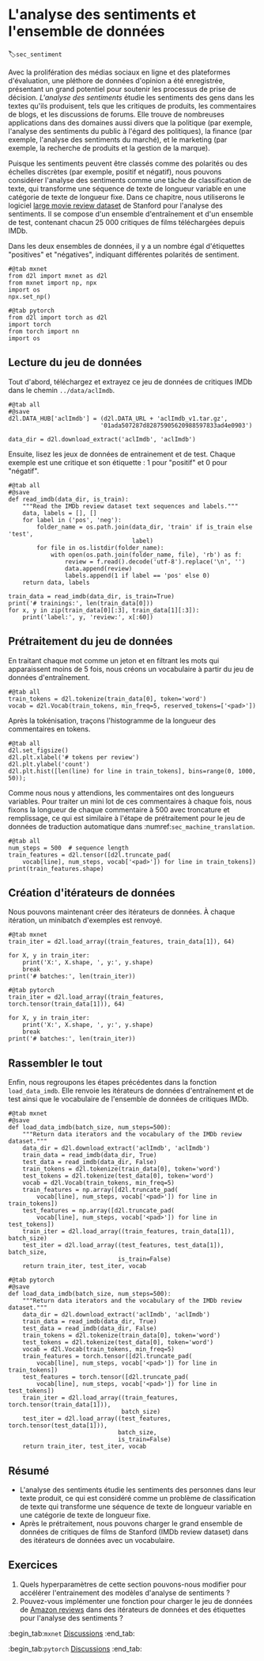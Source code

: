 # L'analyse des sentiments et l'ensemble de données
:label:`sec_sentiment` 

 
Avec la prolifération des médias sociaux en ligne
et des plateformes d'évaluation,
une pléthore de
données d'opinion
a été enregistrée,
présentant un grand potentiel pour
soutenir les processus de prise de décision.
*L'analyse des sentiments*
étudie les sentiments des gens
dans les textes qu'ils produisent,
tels que les critiques de produits,
les commentaires de blogs,
et
les discussions de forums.
Elle trouve de nombreuses applications
dans des domaines aussi divers que 
la politique (par exemple, l'analyse des sentiments du public à l'égard des politiques),
la finance (par exemple, l'analyse des sentiments du marché),
et 
le marketing (par exemple, la recherche de produits et la gestion de la marque).

Puisque les sentiments
peuvent être classés
comme des polarités ou des échelles discrètes (par exemple, positif et négatif),
nous pouvons considérer 
l'analyse des sentiments 
comme une tâche de classification de texte,
qui transforme une séquence de texte de longueur variable
en une catégorie de texte de longueur fixe.
Dans ce chapitre,
nous utiliserons le logiciel [large movie review dataset](https://ai.stanford.edu/~amaas/data/sentiment/)
de Stanford pour l'analyse des sentiments. 
Il se compose d'un ensemble d'entraînement et d'un ensemble de test,
contenant chacun 25 000 critiques de films téléchargées depuis IMDb.
 
Dans les deux ensembles de données,
il y a un nombre égal d'étiquettes "positives" et "négatives",
indiquant différentes polarités de sentiment.

```{.python .input}
#@tab mxnet
from d2l import mxnet as d2l
from mxnet import np, npx
import os
npx.set_np()
```

```{.python .input}
#@tab pytorch
from d2l import torch as d2l
import torch
from torch import nn
import os
```

## Lecture du jeu de données

Tout d'abord, téléchargez et extrayez ce jeu de données de critiques IMDb
dans le chemin `../data/aclImdb`.

```{.python .input}
#@tab all
#@save
d2l.DATA_HUB['aclImdb'] = (d2l.DATA_URL + 'aclImdb_v1.tar.gz', 
                          '01ada507287d82875905620988597833ad4e0903')

data_dir = d2l.download_extract('aclImdb', 'aclImdb')
```

Ensuite, lisez les jeux de données de entrainement et de test. Chaque exemple est une critique et son étiquette : 1 pour "positif" et 0 pour "négatif".

```{.python .input}
#@tab all
#@save
def read_imdb(data_dir, is_train):
    """Read the IMDb review dataset text sequences and labels."""
    data, labels = [], []
    for label in ('pos', 'neg'):
        folder_name = os.path.join(data_dir, 'train' if is_train else 'test',
                                   label)
        for file in os.listdir(folder_name):
            with open(os.path.join(folder_name, file), 'rb') as f:
                review = f.read().decode('utf-8').replace('\n', '')
                data.append(review)
                labels.append(1 if label == 'pos' else 0)
    return data, labels

train_data = read_imdb(data_dir, is_train=True)
print('# trainings:', len(train_data[0]))
for x, y in zip(train_data[0][:3], train_data[1][:3]):
    print('label:', y, 'review:', x[:60])
```

## Prétraitement du jeu de données

En traitant chaque mot comme un jeton
et en filtrant les mots qui apparaissent moins de 5 fois,
nous créons un vocabulaire à partir du jeu de données d'entraînement.

```{.python .input}
#@tab all
train_tokens = d2l.tokenize(train_data[0], token='word')
vocab = d2l.Vocab(train_tokens, min_freq=5, reserved_tokens=['<pad>'])
```

Après la tokénisation,
traçons l'histogramme de
la longueur des commentaires en tokens.

```{.python .input}
#@tab all
d2l.set_figsize()
d2l.plt.xlabel('# tokens per review')
d2l.plt.ylabel('count')
d2l.plt.hist([len(line) for line in train_tokens], bins=range(0, 1000, 50));
```

Comme nous nous y attendions,
les commentaires ont des longueurs variables.
Pour traiter
un mini lot de ces commentaires à chaque fois,
nous fixons la longueur de chaque commentaire à 500 avec troncature et remplissage,
ce qui est similaire à 
l'étape de prétraitement 
pour le jeu de données de traduction automatique
dans :numref:`sec_machine_translation`.

```{.python .input}
#@tab all
num_steps = 500  # sequence length
train_features = d2l.tensor([d2l.truncate_pad(
    vocab[line], num_steps, vocab['<pad>']) for line in train_tokens])
print(train_features.shape)
```

## Création d'itérateurs de données

Nous pouvons maintenant créer des itérateurs de données.
À chaque itération, un minibatch d'exemples est renvoyé.

```{.python .input}
#@tab mxnet
train_iter = d2l.load_array((train_features, train_data[1]), 64)

for X, y in train_iter:
    print('X:', X.shape, ', y:', y.shape)
    break
print('# batches:', len(train_iter))
```

```{.python .input}
#@tab pytorch
train_iter = d2l.load_array((train_features, torch.tensor(train_data[1])), 64)

for X, y in train_iter:
    print('X:', X.shape, ', y:', y.shape)
    break
print('# batches:', len(train_iter))
```

## Rassembler le tout

Enfin, nous regroupons les étapes précédentes dans la fonction `load_data_imdb`.
Elle renvoie les itérateurs de données d'entraînement et de test ainsi que le vocabulaire de l'ensemble de données de critiques IMDb.

```{.python .input}
#@tab mxnet
#@save
def load_data_imdb(batch_size, num_steps=500):
    """Return data iterators and the vocabulary of the IMDb review dataset."""
    data_dir = d2l.download_extract('aclImdb', 'aclImdb')
    train_data = read_imdb(data_dir, True)
    test_data = read_imdb(data_dir, False)
    train_tokens = d2l.tokenize(train_data[0], token='word')
    test_tokens = d2l.tokenize(test_data[0], token='word')
    vocab = d2l.Vocab(train_tokens, min_freq=5)
    train_features = np.array([d2l.truncate_pad(
        vocab[line], num_steps, vocab['<pad>']) for line in train_tokens])
    test_features = np.array([d2l.truncate_pad(
        vocab[line], num_steps, vocab['<pad>']) for line in test_tokens])
    train_iter = d2l.load_array((train_features, train_data[1]), batch_size)
    test_iter = d2l.load_array((test_features, test_data[1]), batch_size,
                               is_train=False)
    return train_iter, test_iter, vocab
```

```{.python .input}
#@tab pytorch
#@save
def load_data_imdb(batch_size, num_steps=500):
    """Return data iterators and the vocabulary of the IMDb review dataset."""
    data_dir = d2l.download_extract('aclImdb', 'aclImdb')
    train_data = read_imdb(data_dir, True)
    test_data = read_imdb(data_dir, False)
    train_tokens = d2l.tokenize(train_data[0], token='word')
    test_tokens = d2l.tokenize(test_data[0], token='word')
    vocab = d2l.Vocab(train_tokens, min_freq=5)
    train_features = torch.tensor([d2l.truncate_pad(
        vocab[line], num_steps, vocab['<pad>']) for line in train_tokens])
    test_features = torch.tensor([d2l.truncate_pad(
        vocab[line], num_steps, vocab['<pad>']) for line in test_tokens])
    train_iter = d2l.load_array((train_features, torch.tensor(train_data[1])),
                                batch_size)
    test_iter = d2l.load_array((test_features, torch.tensor(test_data[1])),
                               batch_size,
                               is_train=False)
    return train_iter, test_iter, vocab
```

## Résumé

* L'analyse des sentiments étudie les sentiments des personnes dans leur texte produit, ce qui est considéré comme un problème de classification de texte qui transforme une séquence de texte de longueur variable
en une catégorie de texte de longueur fixe.
* Après le prétraitement, nous pouvons charger le grand ensemble de données de critiques de films de Stanford (IMDb review dataset) dans des itérateurs de données avec un vocabulaire.


## Exercices


 1. Quels hyperparamètres de cette section pouvons-nous modifier pour accélérer l'entrainement des modèles d'analyse de sentiments ?
1. Pouvez-vous implémenter une fonction pour charger le jeu de données de [Amazon reviews](https://snap.stanford.edu/data/web-Amazon.html) dans des itérateurs de données et des étiquettes pour l'analyse des sentiments ?


:begin_tab:`mxnet`
[Discussions](https://discuss.d2l.ai/t/391)
:end_tab:

:begin_tab:`pytorch`
[Discussions](https://discuss.d2l.ai/t/1387)
:end_tab:
